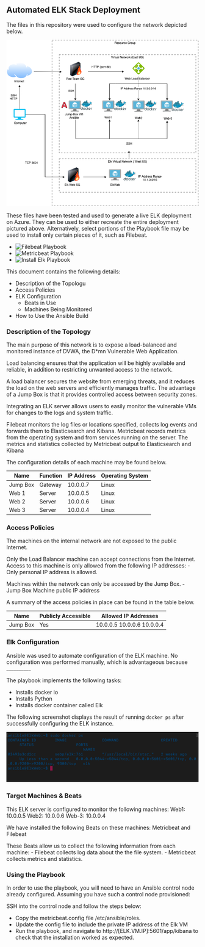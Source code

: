 ## Automated ELK Stack Deployment

The files in this repository were used to configure the network depicted below.

![Network Diagram](https://github.com/jennjimenez/cybersecurity-project/blob/main/diagrams/Copy%20of%20Virtual%20Network%20ELKS.png)

These files have been tested and used to generate a live ELK deployment on Azure. They can be used to either recreate the entire deployment pictured above. Alternatively, select portions of the Playbook file may be used to install only certain pieces of it, such as Filebeat.

  - ![ Filebeat Playbook](https://github.com/jennjimenez/cybersecurity-project/blob/main/ansible/filebeat-playbook.yml)
  - ![Metricbeat Playbook](https://github.com/jennjimenez/cybersecurity-project/blob/main/ansible/metricbeat-playbook.yml)
  - ![Install Elk Playbook](https://github.com/jennjimenez/cybersecurity-project/blob/main/ansible/install-elk.yml)
  
  This document contains the following details:
- Description of the Topologu
- Access Policies
- ELK Configuration
  - Beats in Use
  - Machines Being Monitored
- How to Use the Ansible Build


### Description of the Topology

The main purpose of this network is to expose a load-balanced and monitored instance of DVWA, the D*mn Vulnerable Web Application.

Load balancing ensures that the application will be highly available and reliable, in addition to restricting unwanted access to the network.

A load balancer secures the website from emerging threats, and it reduces the load on the web servers and efficiently manages traffic. The advantage of a Jump Box is that it provides controlled access between security zones.

Integrating an ELK server allows users to easily monitor the vulnerable VMs for changes to the logs and system traffic.

Filebeat monitors the log files or locations specified, collects log events and forwards them to Elasticsearch and Kibana. Metricbeat records metrics from the operating system and from services running on the server. The metrics and statistics collected by Metricbeat output to Elasticsearch and Kibana

The configuration details of each machine may be found below.

| Name     | Function | IP Address | Operating System |
|----------|----------|------------|------------------|
| Jump Box |Gateway   | 10.0.0.7   | Linux            |
| Web 1    |Server    | 10.0.0.5   | Linux            |
| Web 2    |Server    | 10.0.0.6   | Linux            |
| Web 3    |Server    | 10.0.0.4   | Linux            |

### Access Policies

The machines on the internal network are not exposed to the public Internet. 

Only the Load Balancer machine can accept connections from the Internet. Access to this machine is only allowed from the following IP addresses:
      - Only personal IP address is allowed.

Machines within the network can only be accessed by the Jump Box.
      -Jump Box Machine public IP address 

A summary of the access policies in place can be found in the table below.

| Name     | Publicly Accessible | Allowed IP Addresses |
|----------|---------------------|----------------------|
| Jump Box | Yes                 | 10.0.0.5 10.0.0.6 10.0.0.4|
      
### Elk Configuration

Ansible was used to automate configuration of the ELK machine. No configuration was performed manually, which is advantageous because __________

The playbook implements the following tasks:
  - Installs docker io
  - Installs Python
  - Installs docker container called Elk

The following screenshot displays the result of running `docker ps` after successfully configuring the ELK instance.

![docker ps output](https://github.com/jennjimenez/cybersecurity-project/blob/main/ansible/docker%20ps.png)

### Target Machines & Beats
This ELK server is configured to monitor the following machines:
Web1:  10.0.0.5
Web2:  10.0.0.6
Web-3: 10.0.0.4

We have installed the following Beats on these machines:
Metricbeat and Filebeat

These Beats allow us to collect the following information from each machine:
    - Filebeat collects log data about the the file system.
    - Metricbeat collects metrics and statistics.

### Using the Playbook
In order to use the playbook, you will need to have an Ansible control node already configured. Assuming you have such a control node provisioned: 

SSH into the control node and follow the steps below:
- Copy the metricbeat.config file /etc/ansible/roles.
- Update the config file to include the private IP address of the Elk VM
- Run the playbook, and navigate to http://[ELK.VM.IP]:5601/app/kibana to check that the installation worked as expected.

